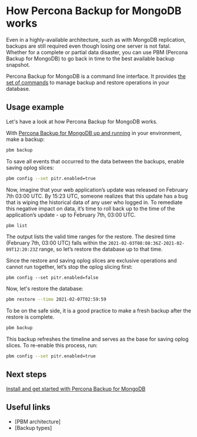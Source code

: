 # How Percona Backup for MongoDB works

Even in a highly-available architecture, such as with MongoDB replication, backups are still required even though losing one server is not fatal. Whether for a complete or partial data disaster, you can use PBM (Percona Backup for MongoDB) to go back in time to the best available backup snapshot.

Percona Backup for MongoDB is a command line interface. It provides [the set of commands](reference/pbm-commands.md) to manage backup and restore operations in your database.

## Usage example

Let's have a look at how Percona Backup for MongoDB works.

With [Percona Backup for MongoDB up and running](installation.md) in your environment, make a backup:

```sh
pbm backup
```

To save all events that occurred to the data between the backups, enable saving oplog slices:

```sh
pbm config --set pitr.enabled=true
```

Now, imagine that your web application’s update was released on February 7th 03:00 UTC. By 15:23 UTC, someone realizes that this update has a bug that is wiping the historical data of any user who logged in. To remediate this negative impact on data, it’s time to roll back up to the time of the application’s update - up to February 7th, 03:00 UTC.

```sh
pbm list
```

The output lists the valid time ranges for the restore. The desired time (February 7th, 03:00 UTC) falls within the `2021-02-03T08:08:36Z-2021-02-09T12:20:23Z` range, so let’s restore the database up to that time.

Since the restore and saving oplog slices are exclusive operations and cannot run together, let’s stop the oplog slicing first:

```
pbm config --set pitr.enabled=false
```

Now, let's restore the database:

```sh
pbm restore --time 2021-02-07T02:59:59
```

To be on the safe side, it is a good practice to make a fresh backup after the restore is complete.

```sh
pbm backup
```

This backup refreshes the timeline and serves as the base for saving oplog slices. To re-enable this process, run:

```sh
pbm config --set pitr.enabled=true
```

## Next steps

[Install and get started with Percona Backup for MongoDB](installation.md)

## Useful links

* [PBM architecture]
* [Backup types]
